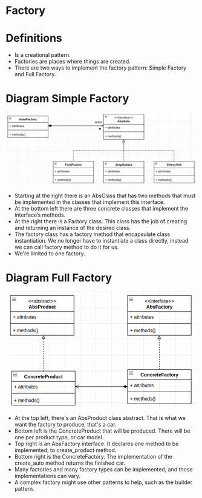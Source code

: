 # Factory

# Definitions
- Is a creational pattern.
- Factories are places where things are created.
- There are two ways to implement the factory pattern: Simple Factory and Full Factory.

# Diagram Simple Factory
![Simple Factory](diag_simfact.png)
- Starting at the right there is an AbsClass that has two methods that must be implemented in the classes that 
implement this interface. 
- At the bottom left there are three concrete classes that implement the interface’s methods.
- At the right there is a Factory class. This class has the job of creating and returning an instance of the 
desired class.
- The factory class has a factory method that encapsulate class instantiation. We no longer have to instantiate a 
class directly, instead we can call factory method to do it for us. 
- We're limited to one factory.

# Diagram Full Factory
![Full Factory](diag_full_factory.png)
- At the top left, there's an AbsProduct class abstract. That is what we want the factory to produce,  that's a car. 
- Bottom left is the ConcreteProduct that will be produced. There will be one per product type, or car model.
- Top right is an AbsFactory interface. It declares one method to be implemented, to create_product method. 
- Bottom right is the ConcreteFactory. The implementation of the create_auto method returns the finished car.
- Many factories and many factory types can be implemented, and those implementations can vary.
- A complex factory might use other patterns to help, such as the builder pattern.
